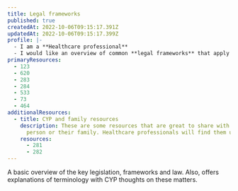 ```yaml
---
title: Legal frameworks
published: true
createdAt: 2022-10-06T09:15:17.391Z
updatedAt: 2022-10-06T09:15:17.399Z
profile: |-
  - I am a **Healthcare professional**
  - I would like an overview of common **legal frameworks** that apply to CYP in Emergency Department or Paediatric Care.
primaryResources:
  - 123
  - 620
  - 283
  - 284
  - 533
  - 73
  - 464
additionalResources:
  - title: CYP and family resources
    description: These are some resources that are great to share with the young
      person or their family. Healthcare professionals will find them useful as they give an insight into the understanding required by the CYP and family and they may also help address questions that might be posed to the healthcare professional.
    resources:
      - 281
      - 282
---
```

A basic overview of the key legislation, frameworks and law. Also, offers explanations of terminology with CYP thoughts on these matters. 